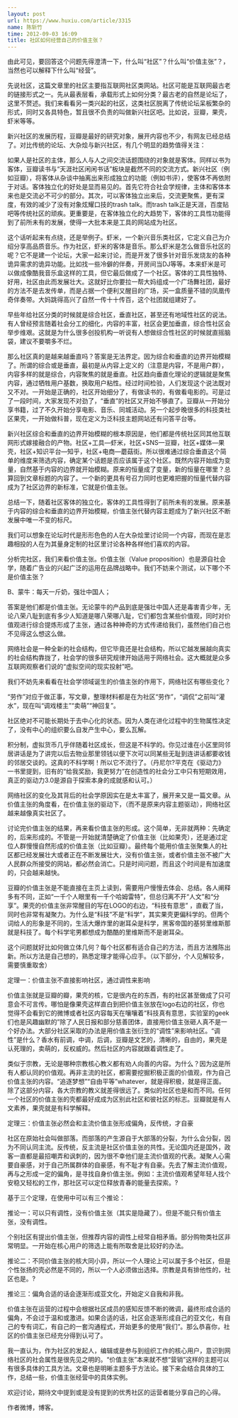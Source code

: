```yaml
---
layout: post
url: https://www.huxiu.com/article/3315
name: 陈斩竹
time: 2012-09-03 16:09
title: 社区如何经营自己的价值主张？
---
```

由此可见，要回答这个问题先得澄清一下，什么叫“社区”？什么叫“价值主张”？，当然也可以解释下什么叫“经营”。

先说社区，这篇文章里的社区主要指互联网社区类网站。社区可能是互联网最古老的链接形式之一。先从最表层看，承载形式上如何分类？最古老的自然是论坛了，这里不赘述。我们来看看另一类兴起的社区，这类社区脱离了传统论坛呆板繁杂的形式，同时又各具特色，暂且很不负责的叫做新兴社区吧。比如说，豆瓣，果壳，虾米等等。

新兴社区的发展历程，豆瓣是最好的研究对象，展开内容也不少，有网友已经总结了。对比传统的论坛、大杂烩与新兴社区，有几个明显的趋势值得关注：

如果人是社区的主体，那么人与人之间交流话题围绕的对象就是客体。同样以书为客体，豆瓣读书与“天涯社区闲闲书话”板块是截然不同的交流方式。新兴社区（例如豆瓣），将客体从杂谈中抽离出来形成独立的功能（例如书评），使客体不再依附于对话。客体独立化的好处是显而易见的。首先它符合社会学规律，主体和客体本来也是交流必不可少的部分。其次，可以客体独立出来后，交流更聚焦，更有深度，有效的减少了没有对象炫耀口技的trash talk。而trash talk正是天涯，百度贴吧等传统社区的顽疾。更重要是，在客体独立化的大趋势下，客体的工具性功能得到了前所未有的发展，使得一大批本来是工具的网站成为社区。

这个话听起来有点绕，还是举例子。虾米，一个新兴音乐类社区，它定义自己为介绍分享高品质音乐。作为社区，虾米的客体是音乐。那么虾米是怎么做音乐社区的呢？它不是建一个论坛，大家一起来讨论，而是开发了很多针对音乐发烧友的各种诡异需求的诡异功能。比如找一些冷僻的伴奏，开房间当DJ等等。本来虾米是可以做成像酷我音乐盒这样的工具，但它最后做成了一个社区。客体的工具性独特、好用，社区由此而发展壮大。这就好比你要拉一帮大妈组成一个广场舞社团，最好的方法不是去发传单，而是占据一个便利又醒目的广场，买一盒质量不错的凤凰传奇伴奏带。大妈跳得高兴了自然一传十十传百，这个社团就组建好了。

早些年给社区分类的时候就是综合社区，垂直社区，甚至还有地域性社区的说法。有人曾经预言随着社会分工的细化，内容的丰富，社区会更加垂直，综合性社区会举步维艰。这就是为什么很多创投机构一听说有人想做综合性社区的时候就直摇脑袋，建议不要嚼多不烂。

那么社区真的是越来越垂直吗？答案是无法界定。因为综合和垂直的边界开始模糊了。所谓的综合或是垂直，最初是从内容上定义的（注意是内容，不是用户群），内容多样的就是综合，内容聚焦的就是垂直。社区趋向垂直化理论的逻辑就是聚焦内容，通过牺牲用户基数，换取用户粘性。经过时间检验，人们发现这个说法既对又不对。一开始是正确的，社区开始细分了，有做读书的，有做看电影的。可是过了一段时间，大家发现不对劲了，“垂直”的社区又开始不够直了。豆瓣从一开始分享书籍，过了不久开始分享电影、音乐、同城活动。另一个起步晚很多的科技类社区果壳，一开始做科普，现在定义为泛科技主题网站还有问答平台等。

新兴社区综合和垂直的边界开始模糊的根本原因是，他们都是传统社区同其他互联网形式嫁接融合的产物。社区+工具—虾米，社区+SNS—豆瓣，社区+媒体—果壳，社区+知识平台—知乎，社区+电商—蘑菇街。所以很难通过综合垂直这个简单的维度来筛选内容，确定某个话题是否应该属于这个社区。既然内容开始成为变量，自然基于内容的边界就开始模糊。原来的恒量成了变量，新的恒量在哪里？总算回到文章标题的内容了。一个新的更具有号召力同时也更难把握的恒量代替内容成为了社区边界的新标准，它就是价值主张。

总结一下，随着社区客体的独立化，客体的工具性得到了前所未有的发展。原来基于内容的综合和垂直的边界开始模糊，价值主张代替内容主题成为了新兴社区不断发展中唯一不变的标尺。

我们可以想象在论坛时代是形形色色的人在大杂烩里讨论同一个内容，而现在是志趣相投的人在为其量身定制的社区里讨论各种各样他们喜欢的内容。

分析完社区，我们来看价值主张。价值主张（Value proposition）也是源自社会学，随着广告业的兴起广泛的运用在品牌战略中。我们不妨来个测试，以下哪个不是价值主张？

B、蒙牛：每天一斤奶，强壮中国人；

答案是他们都是价值主张。无论蒙牛的产品到底是强壮中国人还是毒害青少年，无论八荣八耻到底有多少人知道是哪八荣哪八耻，它们都包含某些价值观，同时对价值观进行综合提炼形成了主张，通过各种神奇的方式传递给我们，虽然他们自己也不见得这么想这么做。

网络社会是一种全新的社会结构，但它毕竟还是社会结构，所以它越发展越向真实的社会结构靠拢了，社会学的很多研究规律开始适用于网络社会。这大概就是众多互联网观察者们说的“虚拟空间的现实投射”吧。

我们不妨先来看看在社会学领域诞生的价值主张的作用下，网络社区有哪些变化？

“劳作”对应于做正事，写文章，整理材料都是在为社区“劳作”，“调侃”之前叫“灌水”，现在叫“调戏楼主”“卖萌”“神回复”。

社区绝对不可能长期处于去中心化的状态。因为人类在进化过程中的生物属性决定了，没有中心的组织要么自发产生中心，要么瓦解。

积分制，虚拟货币几乎伴随着社区成长，但这是不科学的。你见过谁在小区里同邻居讲话是为了讲完以后去物业那里领钱以便下次可以同某些无耻到连讲话都要收钱的邻居交谈的。这真的不科学啊！所以它不流行了。（丹尼尔?平克在《驱动力》一书里提到，旧有的“给我奖励，我更努力”在创造性的社会分工中只有短期效用，真正的驱动力3.0是源自于探索本身的成就感和认可。）

网络社区的变化及其背后的社会学原因实在是太丰富了，展开来又是一篇文章。从价值主张的角度看，在价值主张的驱动下，（而不是原来内容主题驱动），网络社区越来越像真实社区了。

讨论完价值主张的结果，再来看价值主张的形成。这个简单，无非就两种：先确定的，后来形成的。不管是一开始就清楚确定了价值主张（比如果壳），还是通过定位人群慢慢自然形成的价值主张（比如豆瓣）。最终每个能用价值主张聚集人的社区都已经发展壮大或者正在不断发展壮大，没有价值主张，或者价值主张不被广大人民群众所接受的网站，都必然会消亡。只是时间问题，而且这个时间是有加速度的，只会越来越快。

豆瓣的价值主张是不能直接在主页上读到，需要用户慢慢去体会、总结。各人阐释多有不同，正如“一千个人眼里有一千个哈姆雷特”，但总归离不开“人文”和“分享”。果壳的价值主张非常醒目的写在LOGO的右边，“科技有意思” ，直截了当，同时也非常有凝聚力。为什么是“科技”不是“科学”，其实果壳更偏科学的。但两个词给人的形象是不同的，生活大爆炸里的谢耳朵是科学，黑客帝国的基努里维斯那就是科技了。每个科学宅男都想成为酷酷的里维斯而不是谢耳朵。

这个问题就好比如何做立体几何？每个社区都有适合自己的方法，而且方法推陈出新。所以方法是自己想的，熟悉定理才能得心应手。（以下部分，个人见解较多，需要慎重取舍）

定理一：价值主张不直接影响社区，通过调性来影响

价值主张就是豆瓣的瓣，果壳的核，它是很内在的东西，有的社区甚至做成了只可意会不可言传。哪怕是像果壳这样直白到把价值主张放在logo右边的社区，你也觉得不会看到它的微博或者社区内容每天在嚷嚷着“科技真有意思，实验室的geek们也是风趣幽默的”除了人民日报和部分慈善团体，直接用价值主张砸人真不是一个好办法。大部分社区采取的办法是用价值主张衍生的“调性”来影响社区。“调性”是什么？香水有前调，中调，后调，豆瓣是文艺的，清晰的，自由的，果壳是认死理的，卖萌的，反权威的。然后社区的内容就跟着调性走了。

类似于宗教，无论是哪种宗教核心教义都有劝人向善的内容。为什么？因为这是所有人都认同的价值观。再非主流的社区，都需要挖掘积极正面的价值观，作为自己价值主张的内容。“追逐梦想”“自由平等”whatever，就是得积极，就是得正面。除了这部分内容，各大宗教的教义就差得很远了。类似的社区也是和而不同。任何一个社区的价值主张的壳都最好成成为区别此社区和彼社区的标志。豆瓣就是有人文素养，果壳就是有科学解释。

定理三：价值主张必然会和主流价值主张形成偏角，反传统，才自豪

社区在原始社会叫做部落。而部落的产生源自于大部落的分裂，为什么会分裂，因为不同认同主流。反传统，反主流是社区价值主张的共性。无论国内还是国外，政客一直都是最招嘲弄和讽刺的，因为很不幸他们是主流价值观的代表。凝聚人心需要自豪感，对于自己所属群体的自豪感，有不耻才有自豪。先去了解主流价值观，再与之形成一定的偏角，是寻找自身价值主张。例如：主流价值观希望年轻人找个安稳又轻松的工作，那社区可以定位释放青春的能量去探索。?

基于三个定理，在使用中可以有三个推论：

推论一：可以只有调性，没有价值主张（其实是隐藏了）。但是不能只有价值主张，没有调性。

个别社区有提出价值主张，但推荐内容的调性上经常自相矛盾。部分购物类社区非常明显。一开始在核心用户的筛选上能有所取舍是比较好的办法。

推论二：不同价值主张的核大同小异，所以一个人理论上可以属于多个社区，但是个性张扬的壳必然是不同的，所以一个人必须做出选择。宗教是具有排他性的，社区也是。?

推论三：偏角合适的话会逐渐形成亚文化，开始定义自我和非我。

价值主张在运营的过程中会根据社区成员的感知反馈不断的微调，最终形成合适的偏角，不会过于温和或激进。如果合适的话，社区会逐渐形成自己的亚文化，有自己的专有词汇，有自己的一套沟通程式，开始更多的使用“我们”。那么恭喜你，社区的价值主张已经充分得到认可了。

我一直认为，作为社区的发起人，编辑或是参与到组织工作的核心用户，意识到网络社区的社会属性是很先见之明的。“价值主张”本来就不想“营销”这样的主题可以有很多具体的工具方法。文章也是明晰主题多于方法论。接下来会结合具体的工作，总结一些，价值主张经营中的具体实例。

欢迎讨论，期待文中提到或是没有提到的优秀社区的运营者能分享自己的心得。

作者微博，博客。


